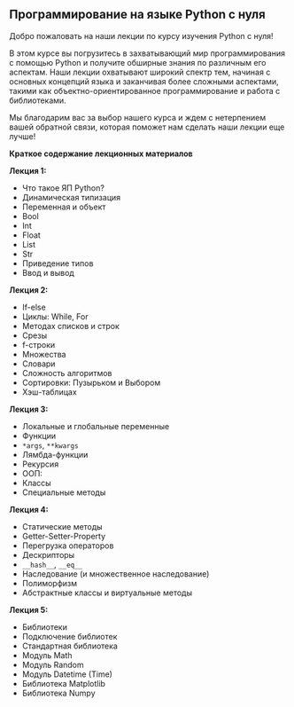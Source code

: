 ## Программирование на языке Python с нуля
Добро пожаловать на наши лекции по курсу изучения Python с нуля!

В этом курсе вы погрузитесь в захватывающий мир программирования с помощью Python и получите обширные знания по различным его аспектам. Наши лекции охватывают широкий спектр тем, начиная с основных концепций языка и заканчивая более сложными аспектами, такими как объектно-ориентированное программирование и работа с библиотеками.

Мы благодарим вас за выбор нашего курса и ждем с нетерпением вашей обратной связи, которая поможет нам сделать наши лекции еще лучше!

**Краткое содержание лекционных материалов**

**Лекция 1:**
+	Что такое ЯП Python?
+	Динамическая типизация
+	Переменная и объект
+	Bool
+	Int
+	Float
+	List
+	Str
+	Приведение типов
+	Ввод и вывод
  
**Лекция 2:**
+ If-else
+ Циклы: While, For
+ Методах списков и строк
+ Срезы
+ f-строки
+ Множества
+ Словари
+ Сложность алгоритмов
+ Сортировки: Пузырьком и Выбором
+ Хэш-таблицах

**Лекция 3:**
+ Локальные и глобальные переменные
+ Функции
+ `*args`, `**kwargs`
+ Лямбда-функции
+ Рекурсия
+ ООП:
+ Классы
+ Специальные методы

**Лекция 4:**
+	Статические методы
+	Getter-Setter-Property
+	Перегрузка операторов
+	Дескрипторы
+	`__hash__`, `__eq__`
+	Наследование (и множественное наследование)
+	Полиморфизм
+	Абстрактные классы и виртуальные методы
  
**Лекция 5:**
+ Библиотеки
+ Подключение библиотек
+ Стандартная библиотека
+ Модуль Math
+ Модуль Random
+ Модуль Datetime (Time)
+ Библиотека Matplotlib
+ Библиотека Numpy
